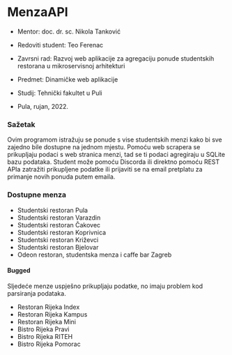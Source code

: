 # MenzaAPI


- Mentor: doc. dr. sc. Nikola Tanković
- Redoviti student: Teo Ferenac

- Zavrsni rad: Razvoj web aplikacije za agregaciju ponude studentskih restorana u mikroservisnoj arhitekturi
- Predmet: Dinamičke web aplikacije

- Studij: Tehnički fakultet u Puli
- Pula, rujan, 2022.

### Sažetak 

Ovim programom istražuju se ponude s vise studentskih menzi kako bi sve zajedno bile dostupne na jednom mjestu. Pomoću web scrapera se prikupljaju podaci s web stranica menzi, tad se ti podaci agregiraju u SQLite bazu podataka. Student može pomoću Discorda ili direktno pomoću REST APIa zatražiti prikupljene podatke ili prijaviti se na email pretplatu za primanje novih ponuda putem emaila.

### Dostupne menza

- Studentski restoran Pula
- Studentski restoran Varazdin
- Studentski restoran Čakovec
- Studentski restoran Koprivnica
- Studentski restoran Križevci
- Studentski restoran Bjelovar
- Odeon restoran, studentska menza i caffe bar Zagreb

#### Bugged

Sljedeće menze uspješno prikupljaju podatke, no imaju problem kod parsiranja podataka.

- Restoran Rijeka Index
- Restoran Rijeka Kampus
- Restoran Rijeka Mini
- Bistro Rijeka Pravi
- Bistro Rijeka RITEH
- Bistro Rijeka Pomorac
